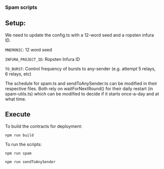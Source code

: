 ### Spam scripts

## Setup:

We need to update the config.ts with a 12-word seed and a ropsten infura ID. 

``` MNEMONIC ```: 12 word seed

``` INFURA_PROJECT_ID ```: Ropsten Infura ID 

```TO_BURST```: Control frequency of bursts to any-sender (e.g. attempt 5 relays, 6 relays, etc)

The schedule for spam.ts and sendToAnySender.ts can be modified in their respective files. Both rely on waitForNextRound() for their daily restart (in spam-utils.ts) which can be modified to decide if it starts once-a-day and at what time. 


## Execute 
To build the contracts for deployment: 

``` npm run build ```

To run the scripts:

``` npm run spam ```

``` npm run sendToAnySender ```
